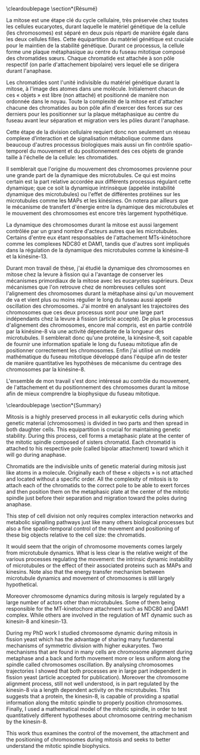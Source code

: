 \cleardoublepage
\section*{Résumé}

La mitose est une étape clé du cycle cellulaire, très préservée chez toutes les cellules eucaryotes, durant laquelle le matériel génétique de la cellule (les chromosomes) est séparé en deux puis réparti de manière égale dans les deux cellules filles. Cette équipartition du matériel génétique est cruciale pour le maintien de la stabilité génétique. Durant ce processus, la cellule forme une plaque métaphasique au centre du fuseau mitotique composé des chromatides sœurs. Chaque chromatide est attachée à son pôle respectif (on parle d'attachement bipolaire) vers lequel elle se dirigera durant l'anaphase.

Les chromatides sont l'unité indivisible du matériel génétique durant la mitose, à l'image des atomes dans une molécule. Initialement chacun de ces « objets » est libre (non attaché) et positionné de manière non ordonnée dans le noyau. Toute la complexité de la mitose est d'attacher chacune des chromatides au bon pôle afin d'exercer des forces sur ces derniers pour les positionner sur la plaque métaphasique au centre du fuseau avant leur séparation et migration vers les pôles durant l'anaphase.

Cette étape de la division cellulaire requiert donc non seulement un réseau complexe d’interaction et de signalisation métabolique comme dans beaucoup d'autres processus biologiques mais aussi un fin contrôle spatio-temporel du mouvement et du positionnement des ces objets de grande taille à l'échelle de la cellule: les chromatides.

Il semblerait que l'origine du mouvement des chromosomes provienne pour une grande part de la dynamique des microtubules. Ce qui est moins certain est la part relative accordée aux différents processus régulant cette dynamique; que ce soit la dynamique intrinsèque (appelée instabilité dynamique des microtubules) ou l'effet de différentes protéines sur les microtubules comme les MAPs et les kinésines. On notera par ailleurs que le mécanisme de transfert d'énergie entre la dynamique des microtubules et le mouvement des chromosomes est encore très largement hypothétique.

La dynamique des chromosomes durant la mitose est aussi largement contrôlée par un grand nombre d'acteurs autres que les microtubules. Certains d'entre eux étant responsables de l'attachement MTs-kinétochore comme les complexes NDC80 et DAM1, tandis que d'autres sont impliqués dans la régulation de la dynamique des microtubules comme la kinésine-8 et la kinésine-13.

Durant mon travail de thèse, j'ai étudié la dynamique des chromosomes en mitose chez la levure à fission qui a l'avantage de conserver les mécanismes primordiaux de la mitose avec les eucaryotes supérieurs. Deux mécanismes que l'on retrouve chez de nombreuses cellules sont l'alignement des chromosomes durant la métaphase ainsi qu'un mouvement de va et vient plus ou moins régulier le long du fuseau aussi appelé oscillation des chromosomes. J'ai montré en analysant les trajectoires des chromosomes que ces deux processus sont pour une large part indépendants chez la levure à fission (article accepté). De plus le processus d'alignement des chromosomes, encore mal compris, est en partie contrôlé par la kinésine-8 via une activité dépendante de la longueur des microtubules. Il semblerait donc qu'une protéine, la kinésine-8, soit capable de fournir une information spatiale le long du fuseau mitotique afin de positionner correctement les chromosomes. Enfin j'ai utilisé un modèle mathématique du fuseau mitotique développé dans l'équipe afin de tester de manière quantitative les hypothèses de mécanisme du centrage des chromosomes par la kinésine-8.

L'ensemble de mon travail s'est donc intéressé au contrôle du mouvement, de l'attachement et du positionnement des chromosomes durant la mitose afin de mieux comprendre la biophysique du fuseau mitotique.

\cleardoublepage
\section*{Summary}

Mitosis is a highly preserved process in all eukaryotic cells during which genetic material (chromosomes) is divided in two parts and then spread in both daughter cells. This equipartition is crucial for maintaining genetic stability. During this process, cell forms a metaphasic plate  at the center of the mitotic spindle composed of sisters chromatid. Each chromatid is attached to his respective pole (called bipolar attachment) toward which it will go during anaphase.

Chromatids are the indivisible units of genetic material during mitosis just like atoms in a molecule. Originally each of these « objects » is not attached and located without a specific order. All the complexity of mitosis is to attach each of the chromatids to the correct pole to be able to exert forces and then position them on the metaphasic plate at the center of the mitotic spindle just before their separation and migration toward the poles during anaphase.

This step of cell division not only requires complex interaction networks and metabolic signalling pathways just like many others biological processes but also a fine spatio-temporal control of the movement and positioning of these big objects relative to the cell size: the chromatids.

It would seem that the origin of chromosome movements comes largely from microtubule dynamics. What is less clear is the relative weight of the various processes regulating the movement: the intrinsic dynamic instability of microtubules or the effect of their associated proteins such as MAPs and kinesins. Note also that the energy transfer mechanism between microtubule dynamics and movement of chromosomes is still largely hypothetical.

Moreover chromosome dynamics during mitosis is largely regulated by a large number of actors other than microtubules. Some of them being responsible for the MT-kinetochore attachment such as NDC80 and DAM1 complex. While others are involved in the regulation of MT dynamic such as kinesin-8 and kinesin-13.

During my PhD work I studied chromosome dynamic during mitosis in fission yeast which has the advantage of sharing many fundamental mechanisms of symmetric division with higher eukaryotes. Two mechanisms that are found in many cells are chromosome alignment during metaphase and a back and forth movement more or less uniform along the spindle called chromosomes oscillation. By analysing chromosomes trajectories I showed that both processes are in large part independent in fission yeast (article accepted for publication). Moreover the chromosome alignment process, still not well understood, is in part regulated by the kinesin-8 via a length dependent activity on the microtubules. This suggests that a protein, the kinesin-8, is capable of providing a spatial information along the mitotic spindle to properly position chromosomes. Finally, I used a mathematical model of the mitotic spindle, in order to test quantitatively different hypotheses about chromosome centring mechanism by the kinesin-8.

This work thus examines the control of the movement, the attachment and the positioning of chromosomes during mitosis and seeks to better understand the mitotic spindle biophysics.
